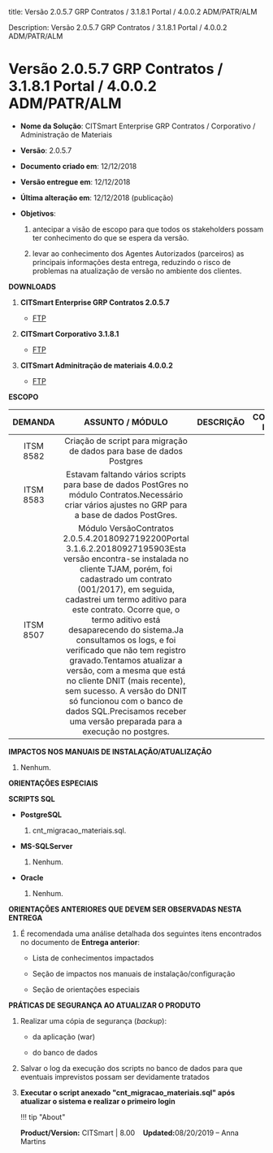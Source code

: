 title: Versão 2.0.5.7 GRP Contratos / 3.1.8.1 Portal / 4.0.0.2 ADM/PATR/ALM

Description: Versão 2.0.5.7 GRP Contratos / 3.1.8.1 Portal / 4.0.0.2
ADM/PATR/ALM

# Versão 2.0.5.7 GRP Contratos / 3.1.8.1 Portal / 4.0.0.2 ADM/PATR/ALM

-   **Nome da Solução**: CITSmart Enterprise GRP Contratos / Corporativo /
    Administração de Materiais

-   **Versão**: 2.0.5.7

-   **Documento criado em**: 12/12/2018

-   **Versão entregue em**: 12/12/2018

-   **Última alteração em**: 12/12/2018 (publicação)

-   **Objetivos**:

    1.  antecipar a visão de escopo para que todos os stakeholders possam ter
        conhecimento do que se espera da versão.

    2.  levar ao conhecimento dos Agentes Autorizados (parceiros) as principais
        informações desta entrega, reduzindo o risco de problemas na atualização
        de versão no ambiente dos clientes.

**DOWNLOADS**

1.  **CITSmart Enterprise GRP Contratos 2.0.5.7**

    -   [FTP](http://kb.citsmartcloud.com/entregas/grpcontratos/2.0.5.7)

2.  **CITSmart Corporativo 3.1.8.1**

    -   [FTP](http://kb.citsmartcloud.com/entregas/corporativo/Enterprise/3.1.8.1)

3.  **CITSmart Adminitração de materiais 4.0.0.2**

    -   [FTP](http://kb.citsmartcloud.com/entregas/grpadm/Enterprise/4.0.0.2)

**ESCOPO**

|  DEMANDA  |                                                                                                                                                                                                                                                                                         ASSUNTO / MÓDULO                                                                                                                                                                                                                                                                                         | DESCRIÇÃO | CONHECIMENTO IMPACTADO |
|:---------:|:------------------------------------------------------------------------------------------------------------------------------------------------------------------------------------------------------------------------------------------------------------------------------------------------------------------------------------------------------------------------------------------------------------------------------------------------------------------------------------------------------------------------------------------------------------------------------------------------:|:---------:|:----------------------:|
| ITSM 8582 |                                                                                                                                                                                                                                                               Criação de script para migração de dados para base de dados Postgres                                                                                                                                                                                                                                                               |           |                        |
| ITSM 8583 |                                                                                                                                                                                                                       Estavam faltando vários scripts para base de dados PostGres no módulo Contratos.Necessário criar vários ajustes no GRP para a base de dados PostGres.                                                                                                                                                                                                                      |           |                        |
| ITSM 8507 | Módulo VersãoContratos 2.0.5.4.20180927192200Portal 3.1.6.2.20180927195903Esta versão encontra-se instalada no cliente TJAM, porém, foi cadastrado um contrato (001/2017), em seguida, cadastrei um termo aditivo para este contrato. Ocorre que, o termo aditivo está desaparecendo do sistema.Ja consultamos os logs, e foi verificado que não tem registro gravado.Tentamos atualizar a versão, com a mesma que está no cliente DNIT (mais recente), sem sucesso. A versão do DNIT só funcionou com o banco de dados SQL.Precisamos receber uma versão preparada para a execução no postgres. |           |                        |

**IMPACTOS NOS MANUAIS DE INSTALAÇÃO/ATUALIZAÇÃO**

1.  Nenhum.

**ORIENTAÇÕES ESPECIAIS**

**SCRIPTS SQL**

-   **PostgreSQL**

    1.  cnt_migracao_materiais.sql.

-   **MS-SQLServer**

    1.  Nenhum.

-   **Oracle**

    1.  Nenhum.

**ORIENTAÇÕES ANTERIORES QUE DEVEM SER OBSERVADAS NESTA ENTREGA**

1.  É recomendada uma análise detalhada dos seguintes itens encontrados no
    documento de **Entrega anterior**:

    -   Lista de conhecimentos impactados

    -   Seção de impactos nos manuais de instalação/configuração

    -   Seção de orientações especiais

**PRÁTICAS DE SEGURANÇA AO ATUALIZAR O PRODUTO**

1.  Realizar uma cópia de segurança (*backup*):

    -   da aplicação (war)

    -   do banco de dados

2.  Salvar o log da execução dos scripts no banco de dados para que eventuais
    imprevistos possam ser devidamente tratados

3.  **Executar o script anexado "cnt_migracao_materiais.sql" após atualizar o
    sistema e realizar o primeiro login**
    
    !!! tip "About"

    <b>Product/Version:</b> CITSmart | 8.00 &nbsp;&nbsp;
    <b>Updated:</b>08/20/2019 – Anna Martins


